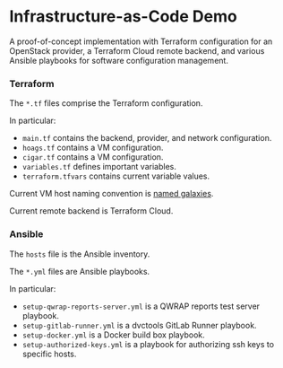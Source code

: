 # Infrastructure-as-Code Demo
A proof-of-concept implementation with Terraform configuration for an OpenStack provider, a Terraform Cloud remote backend, and various Ansible playbooks for software configuration management.

### Terraform
The `*.tf` files comprise the Terraform configuration.

In particular:
* `main.tf` contains the backend, provider, and network configuration.
* `hoags.tf` contains a VM configuration.
* `cigar.tf` contains a VM configuration.
* `variables.tf` defines important variables.
* `terraform.tfvars` contains current variable values.

Current VM host naming convention is [named galaxies](https://en.wikipedia.org/wiki/List_of_galaxies).

Current remote backend is Terraform Cloud.

### Ansible
The `hosts` file is the Ansible inventory.

The `*.yml` files are Ansible playbooks.

In particular:
* `setup-qwrap-reports-server.yml` is a QWRAP reports test server playbook.
* `setup-gitlab-runner.yml` is a dvctools GitLab Runner playbook.
* `setup-docker.yml` is a Docker build box playbook.
* `setup-authorized-keys.yml` is a playbook for authorizing ssh keys to specific hosts.
